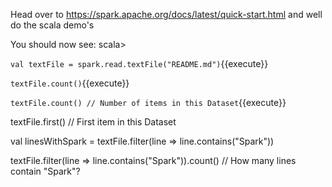 Head over to 
https://spark.apache.org/docs/latest/quick-start.html
and well do the scala demo's

You should now see: scala>



`val textFile = spark.read.textFile("README.md")`{{execute}}

`textFile.count()`{{execute}}

`textFile.count() // Number of items in this Dataset`{{execute}}

textFile.first() // First item in this Dataset

val linesWithSpark = textFile.filter(line => line.contains("Spark"))

textFile.filter(line => line.contains("Spark")).count() // How many lines contain "Spark"?
